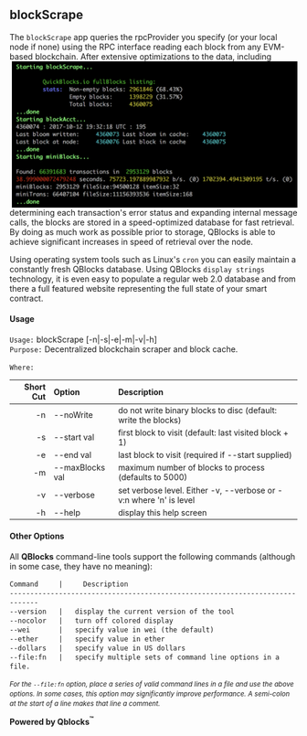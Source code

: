 ## blockScrape

The `blockScrape` app queries the rpcProvider you specify (or your local node if none) using the RPC interface reading each block from any EVM-based blockchain. After extensive optimizations to the data, including <img width=500px align="right" src="docs/image.png"> determining each transaction's error status and expanding internal message calls, the blocks are stored in a speed-optimized database for fast retrieval. By doing as much work as possible prior to storage, QBlocks is able to achieve significant increases in speed of retrieval over the node.


Using operating system tools such as Linux's `cron` you can easily maintain a  constantly fresh QBlocks database. Using QBlocks `display strings` technology, it is even easy to populate a regular web 2.0 database and from there a full featured website representing the full state of your smart contract.

#### Usage

`Usage:`    blockScrape [-n|-s|-e|-m|-v|-h]  
`Purpose:`  Decentralized blockchain scraper and block cache.
             
`Where:`  

| Short Cut | Option | Description |
| -------: | :------- | :------- |
| -n | --noWrite | do not write binary blocks to disc (default: write the blocks) |
| -s | --start val | first block to visit (default: last visited block + 1) |
| -e | --end val | last block to visit (required if --start supplied) |
| -m | --maxBlocks val | maximum number of blocks to process (defaults to 5000) |
| -v | --verbose | set verbose level. Either -v, --verbose or -v:n where 'n' is level |
| -h | --help | display this help screen |

#### Other Options

All **QBlocks** command-line tools support the following commands (although in some case, they have no meaning):

    Command     |     Description
    -----------------------------------------------------------------------------
    --version   |   display the current version of the tool
    --nocolor   |   turn off colored display
    --wei       |   specify value in wei (the default)
    --ether     |   specify value in ether
    --dollars   |   specify value in US dollars
    --file:fn   |   specify multiple sets of command line options in a file.

<small>*For the `--file:fn` option, place a series of valid command lines in a file and use the above options. In some cases, this option may significantly improve performance. A semi-colon at the start of a line makes that line a comment.*</small>

**Powered by Qblocks<sup>&trade;</sup>**


